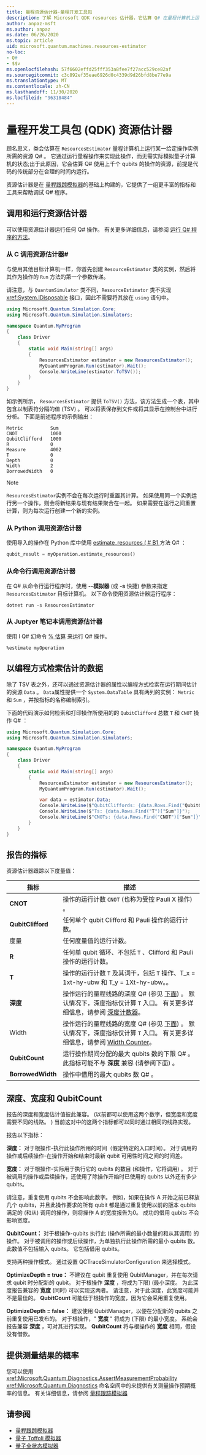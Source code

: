 ```yaml
---
title: 量程资源估计器-量程开发工具包
description: 了解 Microsoft QDK resources 估计器，它估算 Q# 在量程计算机上运行某一给定操作实例所需的资源。
author: anpaz-msft
ms.author: anpaz
ms.date: 06/26/2020
ms.topic: article
uid: microsoft.quantum.machines.resources-estimator
no-loc:
- Q#
- $$v
ms.openlocfilehash: 57f6602effd25fff353a8fee7f27acc529ce82af
ms.sourcegitcommit: c3c892ef35eae6926d0c4339d9d26bfd8be77e9a
ms.translationtype: MT
ms.contentlocale: zh-CN
ms.lasthandoff: 11/30/2020
ms.locfileid: "96318484"
---
```

# <a name="quantum-development-kit-qdk-resources-estimator"></a>量程开发工具包 (QDK) 资源估计器

顾名思义，类会估算在 `ResourcesEstimator` 量程计算机上运行某一给定操作实例所需的资源 Q# 。 它通过运行量程操作来实现此操作，而无需实际模拟量子计算机的状态;出于此原因，它会估算 Q# 使用上千个 qubits 的操作的资源，前提是代码的传统部分在合理的时间内运行。

资源估计器是在 [量程跟踪模拟器](xref:microsoft.quantum.machines.qc-trace-simulator.intro)的基础上构建的，它提供了一组更丰富的指标和工具来帮助调试 Q# 程序。

## <a name="invoking-and-running-the-resources-estimator"></a>调用和运行资源估计器

可以使用资源估计器运行任何 Q# 操作。 有关更多详细信息，请参阅 [运行 Q# 程序的方法](xref:microsoft.quantum.guide.host-programs)。

### <a name="invoking-the-resources-estimator-from-c"></a>从 C 调用资源估计器# 

与使用其他目标计算机一样，你首先创建 `ResourceEstimator` 类的实例，然后将其作为操作的 `Run` 方法的第一个参数传递。

请注意，与 `QuantumSimulator` 类不同，`ResourceEstimator` 类不实现 <xref:System.IDisposable> 接口，因此不需要将其放在 `using` 语句中。

```csharp
using Microsoft.Quantum.Simulation.Core;
using Microsoft.Quantum.Simulation.Simulators;

namespace Quantum.MyProgram
{
    class Driver
    {
        static void Main(string[] args)
        {
            ResourcesEstimator estimator = new ResourcesEstimator();
            MyQuantumProgram.Run(estimator).Wait();
            Console.WriteLine(estimator.ToTSV());
        }
    }
}
```

如示例所示， `ResourcesEstimator` 提供 `ToTSV()` 方法，该方法生成一个表，其中包含以制表符分隔的值 (TSV) 。 可以将表保存到文件或将其显示在控制台中进行分析。 下面是前述程序的示例输出：

```output
Metric          Sum
CNOT            1000
QubitClifford   1000
R               0
Measure         4002
T               0
Depth           0
Width           2
BorrowedWidth   0
```

> [!NOTE]
> `ResourcesEstimator`实例不会在每次运行时重置其计算。 如果使用同一个实例运行另一个操作，则会将新结果与现有结果聚合在一起。 如果需要在运行之间重置计算，则为每次运行创建一个新的实例。

### <a name="invoking-the-resources-estimator-from-python"></a>从 Python 调用资源估计器

使用导入的操作在 Python 库中使用 [estimate_resources ( # B1 ](https://docs.microsoft.com/python/qsharp-core/qsharp.loader.qsharpcallable) 方法 Q# ：

```python
qubit_result = myOperation.estimate_resources()
```

### <a name="invoking-the-resources-estimator-from-the-command-line"></a>从命令行调用资源估计器

在 Q# 从命令行运行程序时，使用 **--模拟器** (或 **-s** 快捷) 参数来指定 `ResourcesEstimator` 目标计算机。 以下命令使用资源估计器运行程序： 

```dotnetcli
dotnet run -s ResourcesEstimator
```

### <a name="invoking-the-resources-estimator-from-juptyer-notebooks"></a>从 Juptyer 笔记本调用资源估计器

使用 I Q# 幻命令 [% 估算](xref:microsoft.quantum.iqsharp.magic-ref.simulate) 来运行 Q# 操作。

```
%estimate myOperation
```

## <a name="programmatically-retrieving-the-estimated-data"></a>以编程方式检索估计的数据

除了 TSV 表之外，还可以通过资源估计器的属性以编程方式检索在运行期间估计的资源 `Data` 。 `Data`属性提供一个 `System.DataTable` 具有两列的实例： `Metric` 和 `Sum` ，并按指标的名称编制索引。

下面的代码演示如何检索和打印操作所使用的的 `QubitClifford` 总数 `T` 和 `CNOT` 操作 Q# ：

```csharp
using Microsoft.Quantum.Simulation.Core;
using Microsoft.Quantum.Simulation.Simulators;

namespace Quantum.MyProgram
{
    class Driver
    {
        static void Main(string[] args)
        {
            ResourcesEstimator estimator = new ResourcesEstimator();
            MyQuantumProgram.Run(estimator).Wait();

            var data = estimator.Data;
            Console.WriteLine($"QubitCliffords: {data.Rows.Find("QubitClifford")["Sum"]}");
            Console.WriteLine($"Ts: {data.Rows.Find("T")["Sum"]}");
            Console.WriteLine($"CNOTs: {data.Rows.Find("CNOT")["Sum"]}");
        }
    }
}
```

## <a name="metrics-reported"></a>报告的指标

资源估计器跟踪以下度量值：

|指标|描述|
|----|----|
|__CNOT__    |操作的运行计数 `CNOT` (也称为受控 Pauli X 操作) 。|
|__QubitClifford__ |任何单个 qubit Clifford 和 Pauli 操作的运行计数。|
|度量     |任何度量值的运行计数。  |
|__R__    |任何单 qubit 循环、不包括 `T` 、Clifford 和 Pauli 操作的运行计数。  |
|__T__    |操作的运行计数 `T` 及其词干，包括 `T` 操作、T_x = 1xt-hy-ubw 和 T_y = 1Xt-hy-ubw。。  |
|__深度__|操作运行的量程线路的深度 Q# (参见 [下面](#depth-width-and-qubitcount)) 。 默认情况下，深度指标仅计算 `T` 入口。 有关更多详细信息，请参阅 [深度计数器](xref:microsoft.quantum.machines.qc-trace-simulator.depth-counter)。   |
|Width |操作运行的量程线路的宽度 Q# (参见 [下面](#depth-width-and-qubitcount)) 。 默认情况下，深度指标仅计算 `T` 入口。 有关更多详细信息，请参阅 [Width Counter](xref:microsoft.quantum.machines.qc-trace-simulator.width-counter)。   |
|__QubitCount__    |运行操作期间分配的最大 qubits 数的下限 Q# 。 此指标可能不与 __深度__ 兼容 (请参阅下面) 。  |
|__BorrowedWidth__    |操作中借用的最大 qubits 数 Q# 。  |


## <a name="depth-width-and-qubitcount"></a>深度、宽度和 QubitCount

报告的深度和宽度估计值彼此兼容。
 (以前都可以使用这两个数字，但宽度和宽度需要不同的线路。 ) 当前这对中的这两个指标都可以同时通过相同的线路实现。

报告以下指标：

__深度：__ 对于根操作-执行此操作所用的时间（假定特定的入口时间）。
对于调用的操作或后续操作-在操作开始和结束时最新 qubit 可用性时间之间的时间差。

__宽度：__ 对于根操作-实际用于执行它的 qubits 的数目 (和操作，它将调用) 。
对于被调用的操作或后续操作，还使用了除操作开始时已使用的 qubits 以外还有多少 qubits。

请注意，重复使用 qubits 不会影响此数字。
例如，如果在操作 A 开始之前已释放几个 qubits，并且此操作要求的所有 qubit 都是通过重复使用以前的版本 qubits 满足的 (和从) 调用的操作，则将操作 A 的宽度报告为0。 成功的借用 qubits 不会影响宽度。

__QubitCount：__ 对于根操作-qubits 执行此 (操作所需的最小数量的和从其调用) 的操作。
对于被调用的操作或后续操作，为单独执行此操作所需的最小 qubits 数。 此数值不包括输入 qubits。 它包括借用 qubits。

支持两种操作模式。 通过设置 QCTraceSimulatorConfiguration 来选择模式。

__OptimizeDepth = true：__ 不建议在 qubit 重复使用 QubitManager，并在每次请求 qubit 时分配新的 qubit。 对于根操作 __深度__ ，将成为下限)  (最小深度。 为此深度报告兼容的 __宽度__ (同时) 可以实现这两者。 请注意，对于此深度，此宽度可能并不是最佳的。 __QubitCount__ 可能低于根操作的宽度，因为它会采用重复使用。

__OptimizeDepth = false：__ 建议使用 QubitManager，以便在分配新的 qubits 之前重复使用已发布的。 对于根操作，" __宽度__ " 将成为 (下限) 的最小宽度。 系统会报告兼容 __深度__ ，可对其进行实现。 __QubitCount__ 将与根操作的 __宽度__ 相同，假设没有借款。

## <a name="providing-the-probability-of-measurement-outcomes"></a>提供测量结果的概率

您可以使用 <xref:Microsoft.Quantum.Diagnostics.AssertMeasurementProbability> <xref:Microsoft.Quantum.Diagnostics> 命名空间中的来提供有关测量操作预期概率的信息。 有关详细信息，请参阅 [量程跟踪模拟器](xref:microsoft.quantum.machines.qc-trace-simulator.intro)

## <a name="see-also"></a>请参阅

- [量程跟踪模拟器](xref:microsoft.quantum.machines.qc-trace-simulator.intro)
- [量子 Toffoli 模拟器](xref:microsoft.quantum.machines.toffoli-simulator)
- [量子全状态模拟器](xref:microsoft.quantum.machines.full-state-simulator) 
